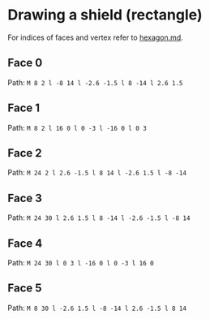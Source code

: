 # Drawing a shield (rectangle)

For indices of faces and vertex refer to [hexagon.md](hexagons.md).

## Face 0

Path: `M 8 2 l -8 14 l -2.6 -1.5 l 8 -14 l 2.6 1.5`

## Face 1

Path: `M 8 2 l 16 0 l 0 -3 l -16 0 l 0 3`

## Face 2

Path: `M 24 2 l 2.6 -1.5 l 8 14 l -2.6 1.5 l -8 -14`

## Face 3

Path: `M 24 30 l 2.6 1.5 l 8 -14 l -2.6 -1.5 l -8 14`

## Face 4

Path: `M 24 30 l 0 3 l -16 0 l 0 -3 l 16 0`

## Face 5

Path: `M 8 30 l -2.6 1.5 l -8 -14 l 2.6 -1.5 l 8 14`


